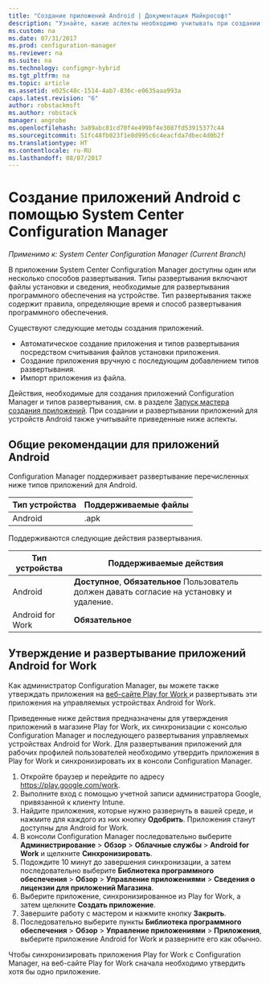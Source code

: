 ```yaml
---
title: "Создание приложений Android | Документация Майкрософт"
description: "Узнайте, какие аспекты необходимо учитывать при создании и развертывании приложений для устройств Android."
ms.custom: na
ms.date: 07/31/2017
ms.prod: configuration-manager
ms.reviewer: na
ms.suite: na
ms.technology: configmgr-hybrid
ms.tgt_pltfrm: na
ms.topic: article
ms.assetid: e025c48c-1514-4ab7-836c-e0635aaa993a
caps.latest.revision: "6"
author: robstackmsft
ms.author: robstack
manager: angrobe
ms.openlocfilehash: 3a89abc81cd70f4e499bf4e3087fd53915377c44
ms.sourcegitcommit: 51fc48fb023f1e8d995c6c4eacfda7dbec4d0b2f
ms.translationtype: HT
ms.contentlocale: ru-RU
ms.lasthandoff: 08/07/2017
---
```

# <a name="create-android-applications-with-system-center-configuration-manager"></a>Создание приложений Android с помощью System Center Configuration Manager

*Применимо к: System Center Configuration Manager (Current Branch)*

В приложении System Center Configuration Manager доступны один или несколько способов развертывания. Типы развертывания включают файлы установки и сведения, необходимые для развертывания программного обеспечения на устройстве. Тип развертывания также содержит правила, определяющие время и способ развертывания программного обеспечения.  

 Существуют следующие методы создания приложений.  

-   Автоматическое создание приложения и типов развертывания посредством считывания файлов установки приложения.  
-   Создание приложения вручную с последующим добавлением типов развертывания.  
-   Импорт приложения из файла.  

Действия, необходимые для создания приложений Configuration Manager и типов развертывания, см. в разделе [Запуск мастера создания приложений](../../apps/deploy-use/create-applications.md#start-the-create-application-wizard). При создании и развертывании приложений для устройств Android также учитывайте приведенные ниже аспекты.  

## <a name="general-considerations-for-android-apps"></a>Общие рекомендации для приложений Android

Configuration Manager поддерживает развертывание перечисленных ниже типов приложений для Android.

|Тип устройства|Поддерживаемые файлы|
|-|-|
|Android|.apk|

Поддерживаются следующие действия развертывания.

|Тип устройства|Поддерживаемые действия|
|-|-|
|Android|**Доступное**, **Обязательное** Пользователь должен давать согласие на установку и удаление.|
|Android for Work | **Обязательное** |

## <a name="approve-and-deploy-android-for-work-apps"></a>Утверждение и развертывание приложений Android for Work
Как администратор Configuration Manager, вы можете также утверждать приложения на [веб-сайте Play for Work ](https://play.google.com/work) и развертывать эти приложения на управляемых устройствах Android for Work.

Приведенные ниже действия предназначены для утверждения приложений в магазине Play for Work, их синхронизации с консолью Configuration Manager и последующего развертывания управляемых устройствах Android for Work. Для развертывания приложений для рабочих профилей пользователей необходимо утвердить приложения в Play for Work и синхронизировать их в консоли Configuration Manager.

1. Откройте браузер и перейдите по адресу https://play.google.com/work.
2. Выполните вход с помощью учетной записи администратора Google, привязанной к клиенту Intune.
3. Найдите приложения, которые нужно развернуть в вашей среде, и нажмите для каждого из них кнопку **Одобрить**. Приложения станут доступны для Android for Work.
4. В консоли Configuration Manager последовательно выберите **Администрирование** > **Обзор** > **Облачные службы** > **Android for Work** и щелкните **Синхронизировать**.
5. Подождите 10 минут до завершения синхронизации, а затем последовательно выберите **Библиотека программного обеспечения** > **Обзор** > **Управление приложениями** > **Сведения о лицензии для приложений Магазина**.
6. Выберите приложение, синхронизированное из Play for Work, а затем щелкните **Создать приложение**.
7. Завершите работу с мастером и нажмите кнопку **Закрыть**.
8. Последовательно выберите пункты **Библиотека программного обеспечения** > **Обзор** > **Управление приложениями** > **Приложения**, выберите приложение Android for Work и разверните его как обычно.

Чтобы синхронизировать приложения Play for Work с Configuration Manager, на веб-сайте Play for Work сначала необходимо утвердить хотя бы одно приложение.
